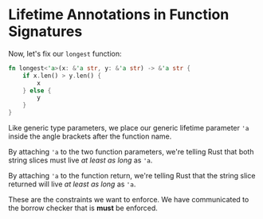 # Lifetime Annotations in Function Signatures

Now, let's fix our `longest` function:

```rust
fn longest<'a>(x: &'a str, y: &'a str) -> &'a str {
    if x.len() > y.len() {
        x
    } else {
        y
    }
}
```

Like generic type parameters, we place our generic lifetime parameter `'a`
inside the angle brackets after the function name.

By attaching `'a` to the two function parameters, we're telling Rust that both
string slices must live _at least as long_ as `'a`.

By attaching `'a` to the function return, we're telling Rust that the string
slice returned will live _at least as long_ as `'a`.

These are the constraints we want to enforce. We have communicated to the
borrow checker that is __must__ be enforced.
